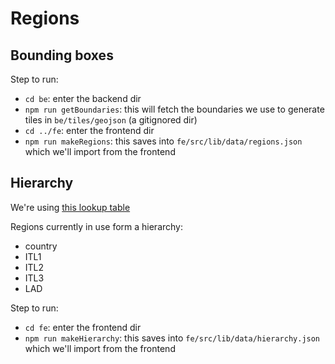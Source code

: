 # Regions

## Bounding boxes

Step to run:
- `cd be`: enter the backend dir
- `npm run getBoundaries`: this will fetch the boundaries we use to generate tiles in `be/tiles/geojson` (a gitignored dir)
- `cd ../fe`: enter the frontend dir
- `npm run makeRegions`: this saves into `fe/src/lib/data/regions.json` which we'll import from the frontend

## Hierarchy

We're using [this lookup table](https://geoportal.statistics.gov.uk/datasets/ons::local-authority-district-april-2021-to-lau1-to-itl3-to-itl2-to-itl1-january-2021-lookup-in-united-kingdom/explore)

Regions currently in use form a hierarchy:

- country
- ITL1
- ITL2
- ITL3
- LAD

Step to run:
- `cd fe`: enter the frontend dir
- `npm run makeHierarchy`: this saves into `fe/src/lib/data/hierarchy.json` which we'll import from the frontend
